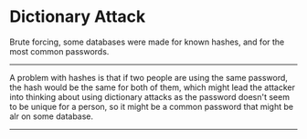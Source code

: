 # Dictionary Attack

Brute forcing, some databases were made for known hashes, and for the most common passwords.

---
A problem with hashes is that if two people are using the same password, the hash would be the same for both of them, which might lead the attacker into thinking about using dictionary attacks as the password doesn't seem to be unique for a person, so it might be a common password that might be alr on some database.

---
